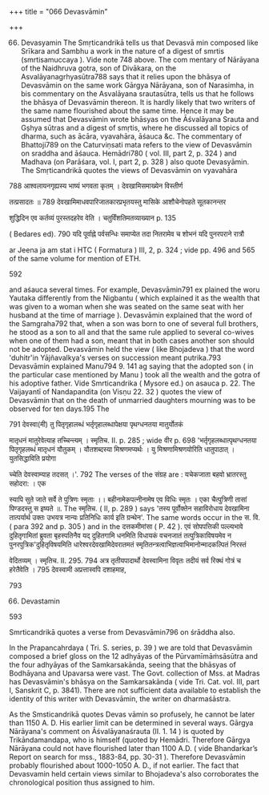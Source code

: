 +++
title = "066 Devasvāmin"

+++

66. Devasyamin The Smṛticandrikā tells us that Devasvā min composed like Srīkara and Sambhu a work in the nature of a digest of smrtis (smrtisamuccaya ). Vide note 748 above. The com mentary of Nārāyana of the Naidhruva gotra, son of Divākara, on the Asvalāyanagrhyasūtra788 says that it relies upon the bhāsya of Devasvāmin on the same work Gārgya Nārāyana, son of Narasimha, in bis commentary on the Asvalāyana srautasūtra, tells us that he follows the bhāsya of Devasvāmin thereon. It is hardly likely that two writers of the same name flourished about the same time. Hence it may be assumed that Devasvāmin wrote bhāsyas on the Āśvalāyana Srauta and Gșhya sūtras and a digest of smṛtis, where he discussed all topics of dharma, such as ācāra, vyavahāra, āśauca &c. The commentary of Bhattoji789 on the Caturviṇsati mata refers to the view of Devasvāmin on sraddha and āśauca. Hemādri780 ( vol. III, part 2, p. 324 ) and Madhava (on Parāśara, vol. I, part 2, p. 328 ) also quote Devasyāmin. The Smṛticandrikā quotes the views of Devasvāmin on vyavahāra 

788 आश्वलायनगृह्यस्य भाष्यं भगवता कृतम् । देवखामिसमाख्येन विस्तीर्ण 

तत्प्रसादतः ॥ 789 देवखामिमाधवपारिजातकारप्रभृतयस्तु मासिके आशौचेनोपहते सूतकानन्तर 

शुद्धिदिन एव कर्तव्यं पुरस्तदहरेव वेति । चतुर्विंशतिमतव्याख्यान p. 135 

( Bedares ed). 790 यदि पूर्वाह्ने पर्वसन्धिः समाप्येत तदा नितरामेव च शोभनं यदि पुनरपराने रात्रौ 

ar Jeena ja am stat i HTC ( Formatura ) III, 2, p. 324 ; vide pp. 496 and 565 of the same volume for mention of ETH. 

592 



and aśauca several times. For example, Devasvāmin791 ex plained the woru Yautaka differently from the Nigbantu ( which explained it as the wealth that was given to a woman when she was seated on the same seat with her husband at the time of marriage ). Devasvāmin explained that the word of the Samgraha792 that, when a son was born to one of several full brothers, he stood as a son to all and that the same rule applied to several co-wives when one of them had a son, meant that in both cases another son should not be adopted. Devasvāmin held the view ( like Bhojadeva ) that the word 'duhitr'in Yājñavalkya's verses on succession meant putrika.793 Devasvāmin explained Manu794 9. 141 ag saying that the adopted son ( in the particular case mentioned by Manu ) took all the wealth and the gotra of his adoptive father. Vide Smrticandrika ( Mysore ed.) on asauca p. 22. The Vaijayantī of Nandapandita (on Visṇu 22. 32 ) quotes the view of Devasvāmin that on the death of unmarried daughters mourning was to be observed for ten days.195 The 

791 देवस्वा(मी) तु पितृगृहालब्धं भर्तृगृहालब्धापेक्षया पृथग्धनतया मातुर्योतकं 

मातृधनं मातुरेवेत्याह तच्चिन्त्यम् । स्मृतिच. II. p. 285 ; wide वीर p. 698 'भर्तृगृहलब्धात्पृथग्धनतया पितृगृहलब्धं मातृधनं यौतुकम् । यौतशब्दस्या मिश्रणमप्यर्थः । यु मिश्रणामिश्रणयोरिति धातुपाठात् । युतसिद्धाविति प्रयोगा 

च्चेति देवस्वाम्याह तदसत् ।'. 792 The verses of the संग्रह are : यचेकजाता बहवो भ्रातरस्तु सहोदरा: । एक 

स्यापि सुते जाते सर्वे ते पुत्रिणः स्मृताः ।। बहीनामेकपत्नीनामेष एव विधिः स्मृतः । एका चैत्पुत्रिणी तासां पिण्डदस्तु स इष्यते ॥. The स्मृतिच. ( II, p. 289 ) says 'तस्य पूर्वोक्तेन सहाविरोधाय देवखामिना तात्पर्यार्थ उक्तः उभयत्र नान्यः प्रतिनिधिः कार्य इति ग्रन्थेन'. The same words occur in the स. वि. ( para 392 and p. 305 ) and in the दत्तकमीमांसा ( P. 42 ). एवं सोपपत्तिकी पल्ल्यभावे दुहितृगामितां ब्रुवता बृहस्पतिनैव यद् दुहितगामि धनमिति विधायकं वचनजातं तत्पुत्रिकाविषयमेव न पुनरपुत्रिक'दुहितृविषयमिति धारेश्वरदेवखामिदेवरातमतं स्मृतितन्त्रत्वाभिज्ञत्वाभिमानोन्मादकल्पितं निरस्तं 

वेदितव्यम् । स्मृतिच. II. 295. 794 अत्र तृतीयपादार्थो देवस्वामिना विवृतः तदीयं सर्व रिक्थं गोत्रं च हरेतैवेति । 795 देवस्वामी अप्रत्तास्वपि दशाहमाह, 

793 

66. Devastamin 

593 

Smrticandrikā quotes a verse from Devasvāmin796 on śrāddha also. 

In the Prapancahrdaya ( Tri. S. series, p. 39 ) we are told that Devasvāmin composed a brief gloss on the 12 adhyāyas of the Pūrvamīmāṁsāsūtra and the four adhyāyas of the Samkarsakānda, seeing that the bhāsyas of Bodhāyana and Upavarsa were vast. The Govt. collection of Mss. at Madras has Devasvāmin's bhāsya on the Samkarsakānda ( vide Tri. Cat. vol. III, part I, Sanskrit C, p. 3841). There are not sufficient data available to establish the identity of this writer with Devasvāmin, the writer on dharmaśāstra. 

As the Smsticandrikā quotes Devas vāmin so profusely, he cannot be later than 1150 A. D. His earlier limit can be determined in several ways. Gārgya Nārāyana's comment on Āśvalāyanaśrauta (II. 1. 14 ) is quoted by Trikāndamandapa, who is himself (quoted by Hemādri. Therefore Gārgya Nārāyana could not have flourished later than 1100 A.D. ( vide Bhandarkar’s Report on search for mss., 1883-84, pp. 30-31 ). Therefore Devasvāmin probably flourished about 1000-1050 A. D., if not earlier. The fact that Devasvamin held certain views similar to Bhojadeva's also corroborates the chronological position thus assigned to him. 
